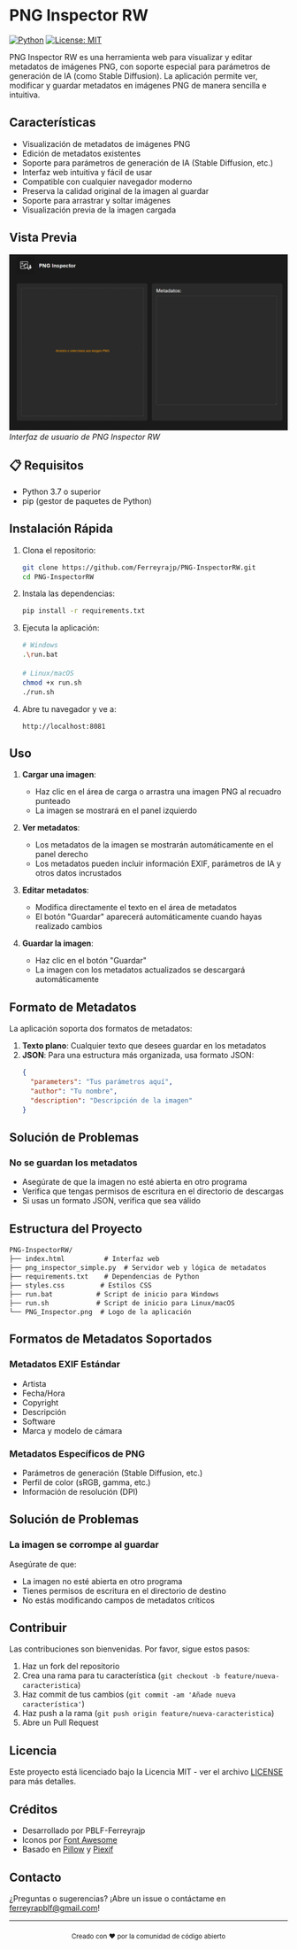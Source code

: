 # PNG Inspector RW

[![Python](https://img.shields.io/badge/python-3.7+-blue.svg)](https://www.python.org/downloads/)
[![License: MIT](https://img.shields.io/badge/License-MIT-yellow.svg)](https://opensource.org/licenses/MIT)

PNG Inspector RW es una herramienta web para visualizar y editar metadatos de imágenes PNG, con soporte especial para parámetros de generación de IA (como Stable Diffusion). La aplicación permite ver, modificar y guardar metadatos en imágenes PNG de manera sencilla e intuitiva.

## Características

- Visualización de metadatos de imágenes PNG
- Edición de metadatos existentes
- Soporte para parámetros de generación de IA (Stable Diffusion, etc.)
- Interfaz web intuitiva y fácil de usar
- Compatible con cualquier navegador moderno
- Preserva la calidad original de la imagen al guardar
- Soporte para arrastrar y soltar imágenes
- Visualización previa de la imagen cargada

## Vista Previa

![Vista previa de la aplicación](Screenshot.png)
*Interfaz de usuario de PNG Inspector RW*

## 📋 Requisitos

- Python 3.7 o superior
- pip (gestor de paquetes de Python)

## Instalación Rápida

1. Clona el repositorio:
   ```bash
   git clone https://github.com/Ferreyrajp/PNG-InspectorRW.git
   cd PNG-InspectorRW
   ```

2. Instala las dependencias:
   ```bash
   pip install -r requirements.txt
   ```

3. Ejecuta la aplicación:
   ```bash
   # Windows
   .\run.bat
   
   # Linux/macOS
   chmod +x run.sh
   ./run.sh
   ```

4. Abre tu navegador y ve a:
   ```
   http://localhost:8081
   ```

## Uso

1. **Cargar una imagen**:
   - Haz clic en el área de carga o arrastra una imagen PNG al recuadro punteado
   - La imagen se mostrará en el panel izquierdo

2. **Ver metadatos**:
   - Los metadatos de la imagen se mostrarán automáticamente en el panel derecho
   - Los metadatos pueden incluir información EXIF, parámetros de IA y otros datos incrustados

3. **Editar metadatos**:
   - Modifica directamente el texto en el área de metadatos
   - El botón "Guardar" aparecerá automáticamente cuando hayas realizado cambios

4. **Guardar la imagen**:
   - Haz clic en el botón "Guardar"
   - La imagen con los metadatos actualizados se descargará automáticamente

## Formato de Metadatos

La aplicación soporta dos formatos de metadatos:

1. **Texto plano**: Cualquier texto que desees guardar en los metadatos
2. **JSON**: Para una estructura más organizada, usa formato JSON:
   ```json
   {
     "parameters": "Tus parámetros aquí",
     "author": "Tu nombre",
     "description": "Descripción de la imagen"
   }
   ```

## Solución de Problemas

### No se guardan los metadatos
- Asegúrate de que la imagen no esté abierta en otro programa
- Verifica que tengas permisos de escritura en el directorio de descargas
- Si usas un formato JSON, verifica que sea válido

## Estructura del Proyecto

```
PNG-InspectorRW/
├── index.html          # Interfaz web
├── png_inspector_simple.py  # Servidor web y lógica de metadatos
├── requirements.txt    # Dependencias de Python
├── styles.css         # Estilos CSS
├── run.bat           # Script de inicio para Windows
├── run.sh            # Script de inicio para Linux/macOS
└── PNG_Inspector.png  # Logo de la aplicación
```

## Formatos de Metadatos Soportados

### Metadatos EXIF Estándar
- Artista
- Fecha/Hora
- Copyright
- Descripción
- Software
- Marca y modelo de cámara

### Metadatos Específicos de PNG
- Parámetros de generación (Stable Diffusion, etc.)
- Perfil de color (sRGB, gamma, etc.)
- Información de resolución (DPI)

## Solución de Problemas

### La imagen se corrompe al guardar
Asegúrate de que:
- La imagen no esté abierta en otro programa
- Tienes permisos de escritura en el directorio de destino
- No estás modificando campos de metadatos críticos

## Contribuir

Las contribuciones son bienvenidas. Por favor, sigue estos pasos:

1. Haz un fork del repositorio
2. Crea una rama para tu característica (`git checkout -b feature/nueva-caracteristica`)
3. Haz commit de tus cambios (`git commit -am 'Añade nueva característica'`)
4. Haz push a la rama (`git push origin feature/nueva-caracteristica`)
5. Abre un Pull Request

## Licencia

Este proyecto está licenciado bajo la Licencia MIT - ver el archivo [LICENSE](LICENSE) para más detalles.

## Créditos

- Desarrollado por PBLF-Ferreyrajp
- Iconos por [Font Awesome](https://fontawesome.com/)
- Basado en [Pillow](https://python-pillow.org/) y [Piexif](https://pypi.org/project/piexif/)

## Contacto

¿Preguntas o sugerencias? ¡Abre un issue o contáctame en [ferreyrapblf@gmail.com](ferreyrapblf@gmail.com)!

---

<div align="center">
  <sub>Creado con ❤️ por la comunidad de código abierto</sub>
</div>

